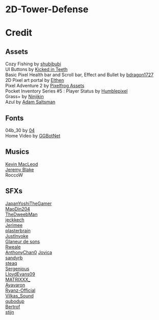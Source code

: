 # 2D-Tower-Defense

# Credit
## Assets
Cozy Fishing by [shubibubi](https://shubibubi.itch.io/)  
UI Buttons by [Kicked in Teeth](https://kicked-in-teeth.itch.io/)  
Basic Pixel Health bar and Scroll bar, Effect and Bullet by [bdragon1727](https://bdragon1727.itch.io/)  
2D Pixel art portal by [Elthen](https://elthen.itch.io/)  
Pixel Adventure 2 by [Pixelfrog Assets](https://pixelfrog-assets.itch.io/)  
Pocket Inventory Series #5 : Player Status by [Humblepixel](https://humblepixel.itch.io/)  
Grass+ by [Ninjikin](https://ninjikin.itch.io/)  
Azul by [Adam Saltsman](https://adamatomic.itch.io/) 

## Fonts
04b_30 by [04](http://www.04.jp.org/)   
Home Video by [GGBotNet](https://www.ggbot.net/)  
## Musics
[Kevin MacLeod](https://www.youtube.com/channel/UCSZXFhRIx6b0dFX3xS8L1yQ)  
[Jeremy Blake](https://youtu.be/l7SwiFWOQqM?si=ZiV53yatGuJ5rX3Y)  
RoccoW  
## SFXs
[JapanYoshiTheGamer](https://freesound.org/people/JapanYoshiTheGamer/)  
[MaoDin204](https://freesound.org/people/MaoDin204/)  
[TheDweebMan](https://freesound.org/people/TheDweebMan/)  
[jeckkech](https://freesound.org/people/jeckkech/)  
[Jerimee](https://freesound.org/people/Jerimee/)  
[plasterbrain](https://freesound.org/people/plasterbrain/)  
[JustInvoke](https://freesound.org/people/JustInvoke/)  
[Glaneur de sons](https://freesound.org/people/Glaneur%20de%20sons/)  
[Rweale](https://freesound.org/people/Rweale/)  
[AnthonyChan0](https://freesound.org/people/AnthonyChan0/)
[Jovica](https://freesound.org/people/Jovica/)  
[sandyrb](https://freesound.org/people/sandyrb/)  
[steaq](https://freesound.org/people/steaq/)  
[Sergenious](https://freesound.org/people/Sergenious/)  
[LloydEvans09](https://freesound.org/people/LloydEvans09/)  
[MATRIXXX_](https://freesound.org/people/MATRIXXX_/)  
[Ayavaron](https://freesound.org/people/Ayavaron/)  
[Ryanz-Official](https://freesound.org/people/Ryanz-Official/)  
[Vilkas_Sound](https://freesound.org/people/Vilkas_Sound/)  
[qubodup](https://freesound.org/people/qubodup/)  
[Bertrof](https://freesound.org/people/Bertrof/)  
[stijn](https://freesound.org/people/stijn/)  
